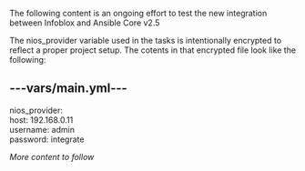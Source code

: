 The following content is an ongoing effort to test the new integration between Infoblox and Ansible Core v2.5

The nios_provider variable used in the tasks is intentionally encrypted to reflect a proper project setup. The cotents in that encrypted file look like the following:

---vars/main.yml---
---
nios_provider:<br>
<indent>host: 192.168.0.11<br>
<indent>username: admin<br>
<indent>password: integrate<br>

<i>More content to follow</i>
